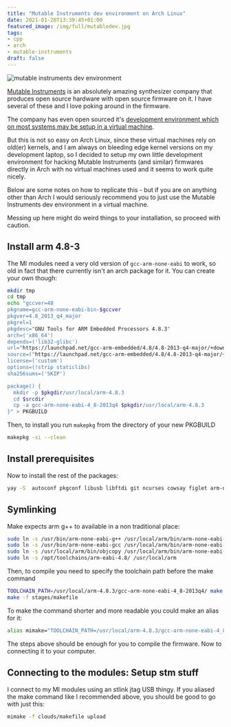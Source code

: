 ```yaml
---
title: "Mutable Instruments dev environment on Arch Linux"
date: 2021-01-26T13:39:45+01:00
featured_image: /img/full/mutabledev.jpg
tags:
- cpp
- arch
- mutable-instruments
draft: false
---
```


![mutable instruments dev environment](/img/full/mutabledev.jpg)

[Mutable Instruments](https://mutable-instruments.net/) is an absolutely amazing synthesizer company that produces open source hardware with open source firmware on it. I have several of these and I love poking around in the firmware.

The company has even open sourced it's [development environment which on most systems may be setup in a virtual machine](https://github.com/pichenettes/mutable-dev-environment). 

But this is not so easy on Arch Linux, since these virtual machines rely on old(er) kernels, and I am always on bleeding edge kernel versions on my development laptop, so I decided to setup my own little development environment for hacking Mutable Instruments (and similar) firmwares directly in Arch with no virtual machines used and it seems to work quite nicely.

Below are some notes on how to replicate this - but if you are on anything other than Arch I would seriously recommend you to just use the Mutable Instruments dev environment in a virtual machine. 

Messing up here might do weird things to your installation, so proceed with caution.


## Install arm 4.8-3
The MI modules need a very old version of `gcc-arm-none-eabi` to work, so old in fact that there currently isn't an arch package for it. You can create your own though:

```bash
mkdir tmp
cd tmp
echo "gccver=48
pkgname=gcc-arm-none-eabi-bin-$gccver
pkgver=4.8_2013_q4_major
pkgrel=1
pkgdesc="GNU Tools for ARM Embedded Processors 4.8.3"
arch=('x86_64')
depends=('lib32-glibc')
url="https://launchpad.net/gcc-arm-embedded/4.8/4.8-2013-q4-major/+download/"
source=("https://launchpad.net/gcc-arm-embedded/4.8/4.8-2013-q4-major/+download/gcc-arm-none-eabi-4_8-2013q4-20131204-linux.tar.bz2")
license=('custom')
options=(!strip staticlibs)
sha256sums=('SKIP')

package() {
  mkdir -p $pkgdir/usr/local/arm-4.8.3
  cd $srcdir
  cp -a gcc-arm-none-eabi-4_8-2013q4 $pkgdir/usr/local/arm-4.8.3
}" > PKGBUILD
```

Then, to install you run `makepkg` from the directory of your new PKGBUILD

```bash
makepkg -si --clean
```

## Install prerequisites

Now to install the rest of the packages:

```bash
yay -S  autoconf pkgconf libusb libftdi git ncurses cowsay figlet arm-none-eabi-gcc openocd python2-numpy python2-scipy python2-matplotlib avr-gcc avr-binutils avr-libc avrdude stlink arm-none-eabi-newlib arm-eabi-4.8
```


## Symlinking
Make expects arm g++ to available in a non traditional place:

```bash
sudo ln -s /usr/bin/arm-none-eabi-g++ /usr/local/arm/bin/arm-none-eabi-g++
sudo ln -s /usr/bin/arm-none-eabi-gcc /usr/local/arm/bin/arm-none-eabi-gcc
sudo ln -s /usr/local/arm/bin/objcopy /usr/local/arm/bin/arm-none-eabi-objcopy
sudo ln -s /opt/toolchains/arm-eabi-4.8/ /usr/local/arm
```

Then, to compile you need to specify the toolchain path before the make command

```bash
TOOLCHAIN_PATH=/usr/local/arm-4.8.3/gcc-arm-none-eabi-4_8-2013q4/ make -f stages/bootloader/makefile hex
make -f stages/makefile
```

To make the command shorter and more readable you could make an alias for it:

```bash
alias mimake="TOOLCHAIN_PATH=/usr/local/arm-4.8.3/gcc-arm-none-eabi-4_8-2013q4/ make"
```


The steps above should be enough for you to compile the firmware. Now to connecting it to your computer.


## Connecting to the modules: Setup stm stuff
I connect to my MI modules using an stlink jtag USB thingy. If you aliased the make command like I recommended above, you should be good to go with just this:

```bash
mimake -f clouds/makefile upload
```
